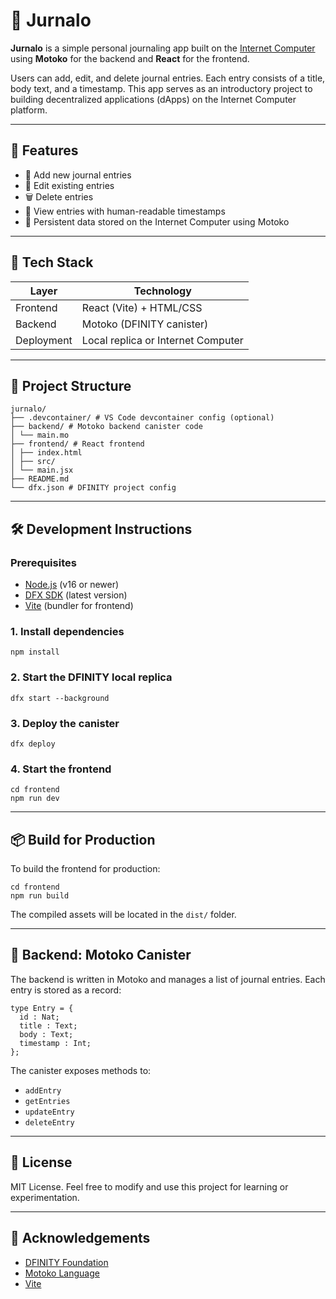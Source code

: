 # 📘 Jurnalo

**Jurnalo** is a simple personal journaling app built on the [Internet Computer](https://dfinity.org/) using **Motoko** for the backend and **React** for the frontend.

Users can add, edit, and delete journal entries. Each entry consists of a title, body text, and a timestamp. This app serves as an introductory project to building decentralized applications (dApps) on the Internet Computer platform.

---

## 🚀 Features

- 📝 Add new journal entries
- 🔄 Edit existing entries
- 🗑️ Delete entries
- 📅 View entries with human-readable timestamps
- 💾 Persistent data stored on the Internet Computer using Motoko

---

## 🧱 Tech Stack

| Layer       | Technology             |
|-------------|------------------------|
| Frontend    | React (Vite) + HTML/CSS |
| Backend     | Motoko (DFINITY canister) |
| Deployment  | Local replica or Internet Computer |

---

## 📂 Project Structure
```
jurnalo/
├── .devcontainer/ # VS Code devcontainer config (optional)
├── backend/ # Motoko backend canister code
│ └── main.mo
├── frontend/ # React frontend
│ ├── index.html
│ ├── src/
│ └── main.jsx
├── README.md
└── dfx.json # DFINITY project config
```

---

## 🛠️ Development Instructions

### Prerequisites

- [Node.js](https://nodejs.org/) (v16 or newer)
- [DFX SDK](https://smartcontracts.org/docs/quickstart/quickstart-intro.html) (latest version)
- [Vite](https://vitejs.dev/) (bundler for frontend)

### 1. Install dependencies
```
npm install
```

### 2. Start the DFINITY local replica
```
dfx start --background
```

### 3. Deploy the canister
```
dfx deploy
```

### 4. Start the frontend
```
cd frontend
npm run dev
```

---

## 📦 Build for Production
To build the frontend for production:
```
cd frontend
npm run build
```
The compiled assets will be located in the `dist/` folder.

---

## 🧠 Backend: Motoko Canister
The backend is written in Motoko and manages a list of journal entries.
Each entry is stored as a record:

```
type Entry = {
  id : Nat;
  title : Text;
  body : Text;
  timestamp : Int;
};
```

The canister exposes methods to:
- `addEntry`
- `getEntries`
- `updateEntry`
- `deleteEntry`

---

## 📄 License
MIT License. Feel free to modify and use this project for learning or experimentation.

---

## 🙌 Acknowledgements
- [DFINITY Foundation](https://dfinity.org/)
- [Motoko Language](https://internetcomputer.org/docs/current/motoko/main/motoko)
- [Vite](https://vitejs.dev/)
